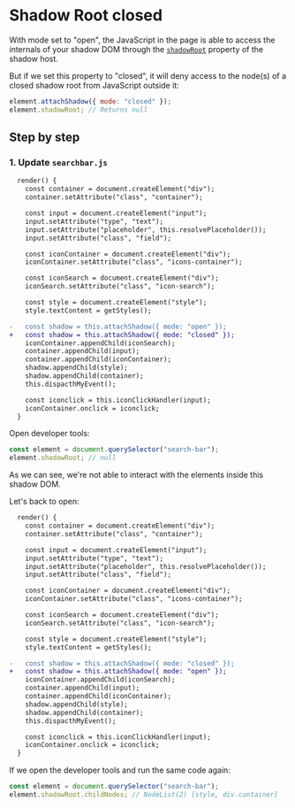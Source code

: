 # Shadow Root closed

With mode set to "open", the JavaScript in the page is able to access the internals of your shadow DOM through the [`shadowRoot`](https://developer.mozilla.org/en-US/docs/Web/API/Element/shadowRoot) property of the shadow host.

But if we set this property to "closed", it will deny access to the node(s) of a closed shadow root from JavaScript outside it:

```js
element.attachShadow({ mode: "closed" });
element.shadowRoot; // Returns null
```

## Step by step

### 1. Update `searchbar.js`

```diff
  render() {
    const container = document.createElement("div");
    container.setAttribute("class", "container");

    const input = document.createElement("input");
    input.setAttribute("type", "text");
    input.setAttribute("placeholder", this.resolvePlaceholder());
    input.setAttribute("class", "field");

    const iconContainer = document.createElement("div");
    iconContainer.setAttribute("class", "icons-container");

    const iconSearch = document.createElement("div");
    iconSearch.setAttribute("class", "icon-search");

    const style = document.createElement("style");
    style.textContent = getStyles();

-   const shadow = this.attachShadow({ mode: "open" });
+   const shadow = this.attachShadow({ mode: "closed" });
    iconContainer.appendChild(iconSearch);
    container.appendChild(input);
    container.appendChild(iconContainer);
    shadow.appendChild(style);
    shadow.appendChild(container);
    this.dispacthMyEvent();

    const iconclick = this.iconClickHandler(input);
    iconContainer.onclick = iconclick;
  }
```

Open developer tools:

```js
const element = document.querySelector("search-bar");
element.shadowRoot; // null
```

As we can see, we're not able to interact with the elements inside this shadow DOM.

Let's back to open:

```diff
  render() {
    const container = document.createElement("div");
    container.setAttribute("class", "container");

    const input = document.createElement("input");
    input.setAttribute("type", "text");
    input.setAttribute("placeholder", this.resolvePlaceholder());
    input.setAttribute("class", "field");

    const iconContainer = document.createElement("div");
    iconContainer.setAttribute("class", "icons-container");

    const iconSearch = document.createElement("div");
    iconSearch.setAttribute("class", "icon-search");

    const style = document.createElement("style");
    style.textContent = getStyles();

-   const shadow = this.attachShadow({ mode: "closed" });
+   const shadow = this.attachShadow({ mode: "open" });
    iconContainer.appendChild(iconSearch);
    container.appendChild(input);
    container.appendChild(iconContainer);
    shadow.appendChild(style);
    shadow.appendChild(container);
    this.dispacthMyEvent();

    const iconclick = this.iconClickHandler(input);
    iconContainer.onclick = iconclick;
  }
```

If we open the developer tools and run the same code again:

```js
const element = document.querySelector("search-bar");
element.shadowRoot.childNodes; // NodeList(2) [style, div.container]
```
